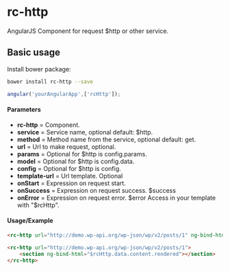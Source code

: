 # rc-http

AngularJS Component for request $http or other service. 


Basic usage
---------------
Install bower package:
```bash
bower install rc-http --save
```

```javascript
angular('yourAngularApp',['rcHttp']);
```

<h4>Parameters</h4>

- **rc-http** = Component.
- **service** = Service name, optional default: $http.
- **method** = Method name from the service, optional default: get.
- **url** = Url to make request, optional.
- **params** = Optional for $http is config.params.
- **model** = Optional for $http is config.data.
- **config** = Optional for $http is config.
- **template-url** = Url template. Optional
- **onStart** = Expression on request start.
- **onSuccess** = Expression on request success. $success
- **onError** = Expression on request error. $error
  Access in your template with "$rcHttp".


<h4>Usage/Example</h4>

```html
<rc-http url="http://demo.wp-api.org/wp-json/wp/v2/posts/1" ng-bind-html="$rcHttp.data.content.rendered"></rc-http>

<rc-http url="http://demo.wp-api.org/wp-json/wp/v2/posts/1">
    <section ng-bind-html="$rcHttp.data.content.rendered"></section>
</rc-http>
```

```html

